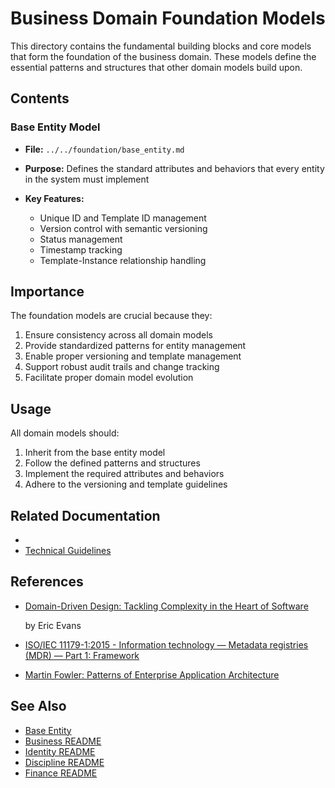 # Business Domain Foundation Models

This directory contains the fundamental building blocks and core models that form the foundation of the business domain.
These models define the essential patterns and structures that other domain models build upon.

## Contents

### Base Entity Model

- **File:** `../../foundation/base_entity.md`
- **Purpose:** Defines the standard attributes and behaviors that every entity in the system must implement
- **Key Features:**

  - Unique ID and Template ID management
  - Version control with semantic versioning
  - Status management
  - Timestamp tracking
  - Template-Instance relationship handling

## Importance

The foundation models are crucial because they:

1. Ensure consistency across all domain models
2. Provide standardized patterns for entity management
3. Enable proper versioning and template management
4. Support robust audit trails and change tracking
5. Facilitate proper domain model evolution

## Usage

All domain models should:

1. Inherit from the base entity model
2. Follow the defined patterns and structures
3. Implement the required attributes and behaviors
4. Adhere to the versioning and template guidelines

## Related Documentation

- <!-- 🚨 **TODO:** [Domain-Driven Design Concepts](ddd_concepts.md) -->
- [Technical Guidelines](../foundation/base_entity.md)

## References

- [Domain-Driven Design: Tackling Complexity in the Heart of Software](https://www.amazon.com/Domain-Driven-Design-Tackling-Complexity-Software/dp/0321125215)

  by Eric Evans

- [ISO/IEC 11179-1:2015 - Information technology — Metadata registries (MDR) — Part 1: Framework](https://www.iso.org/standard/35343.html)
- [Martin Fowler: Patterns of Enterprise Application Architecture](https://martinfowler.com/books/eaa.html)

## See Also

- [Base Entity](../foundation/base_entity.md)
- [Business README](../README.md)
- [Identity README](../identity/README.md)
- [Discipline README](../discipline/README.md)
- [Finance README](../finance/README.md)
